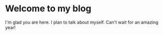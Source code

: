 # Welcome to my blog

I'm glad you are here. I plan to talk about myself. Can't wait for an amazing year!
